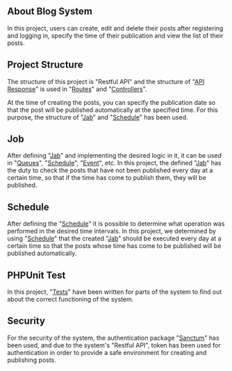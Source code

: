 [//]: # (<p align="center"><a href="https://laravel.com" target="_blank"><img src="https://raw.githubusercontent.com/laravel/art/master/logo-lockup/5%20SVG/2%20CMYK/1%20Full%20Color/laravel-logolockup-cmyk-red.svg" width="400" alt="Laravel Logo"></a></p>)

[//]: # (<p align="center">)

[//]: # (<a href="https://github.com/laravel/framework/actions"><img src="https://github.com/laravel/framework/workflows/tests/badge.svg" alt="Build Status"></a>)

[//]: # (<a href="https://packagist.org/packages/laravel/framework"><img src="https://img.shields.io/packagist/dt/laravel/framework" alt="Total Downloads"></a>)

[//]: # (<a href="https://packagist.org/packages/laravel/framework"><img src="https://img.shields.io/packagist/v/laravel/framework" alt="Latest Stable Version"></a>)

[//]: # (<a href="https://packagist.org/packages/laravel/framework"><img src="https://img.shields.io/packagist/l/laravel/framework" alt="License"></a>)

[//]: # (</p>)

## About Blog System

In this project, users can create, edit and delete their posts after registering and logging in, specify the time of their publication and view the list of their posts.

[//]: # (- [Simple, fast routing engine]&#40;https://laravel.com/docs/routing&#41;.)

[//]: # (- [Powerful dependency injection container]&#40;https://laravel.com/docs/container&#41;.)

[//]: # (- Multiple back-ends for [session]&#40;https://laravel.com/docs/session&#41; and [cache]&#40;https://laravel.com/docs/cache&#41; storage.)

[//]: # (- Expressive, intuitive [database ORM]&#40;https://laravel.com/docs/eloquent&#41;.)

[//]: # (- Database agnostic [schema migrations]&#40;https://laravel.com/docs/migrations&#41;.)

[//]: # (- [Robust background job processing]&#40;https://laravel.com/docs/queues&#41;.)

[//]: # (- [Real-time event broadcasting]&#40;https://laravel.com/docs/broadcasting&#41;.)

[//]: # (Laravel is accessible, powerful, and provides tools required for large, robust applications.)

## Project Structure

The structure of this project is "Restful API" and the structure of "[API Response](https://laravel.com/docs/10.x/controllers#api-resource-routes)" is used in "[Routes](https://laravel.com/docs/10.x/controllers#api-resource-routes)" and "[Controllers](https://laravel.com/docs/10.x/controllers#api-resource-routes)".

At the time of creating the posts, you can specify the publication date so that the post will be published automatically at the specified time. For this purpose, the structure of "[Jab](https://laravel.com/docs/10.x/queues#creating-jobs)" and "[Schedule](https://laravel.com/docs/10.x/scheduling#defining-schedules)" has been used.

[//]: # (Laravel has the most extensive and thorough [documentation]&#40;https://laravel.com/docs&#41; and video tutorial library of all modern web application frameworks, making it a breeze to get started with the framework.)

[//]: # ()
[//]: # (You may also try the [Laravel Bootcamp]&#40;https://bootcamp.laravel.com&#41;, where you will be guided through building a modern Laravel application from scratch.)

[//]: # ()
[//]: # (If you don't feel like reading, [Laracasts]&#40;https://laracasts.com&#41; can help. Laracasts contains over 2000 video tutorials on a range of topics including Laravel, modern PHP, unit testing, and JavaScript. Boost your skills by digging into our comprehensive video library.)

## Job

After defining "[Jab](https://laravel.com/docs/10.x/queues#creating-jobs)" and implementing the desired logic in it, it can be used in "[Queues](https://laravel.com/docs/10.x/queues#main-content)", "[Schedule](https://laravel.com/docs/10.x/scheduling#defining-schedules)", "[Event](https://laravel.com/docs/10.x/events#main-content)", etc.
In this project, the defined "[Jab](https://laravel.com/docs/10.x/queues#creating-jobs)" has the duty to check the posts that have not been published every day at a certain time, so that if the time has come to publish them, they will be published.

[//]: # (We would like to extend our thanks to the following sponsors for funding Laravel development. If you are interested in becoming a sponsor, please visit the Laravel [Patreon page]&#40;https://patreon.com/taylorotwell&#41;.)

## Schedule

After defining the "[Schedule](https://laravel.com/docs/10.x/scheduling#defining-schedules)" it is possible to determine what operation was performed in the desired time intervals.
In this project, we determined by using "[Schedule](https://laravel.com/docs/10.x/scheduling#defining-schedules)" that the created "[Jab](https://laravel.com/docs/10.x/queues#creating-jobs)" should be executed every day at a certain time so that the posts whose time has come to be published will be published automatically.

## PHPUnit Test

In this project, "[Tests](https://laravel.com/docs/10.x/testing#main-content)" have been written for parts of the system to find out about the correct functioning of the system.

## Security

For the security of the system, the authentication package "[Sanctum](https://laravel.com/docs/10.x/sanctum#main-content)" has been used, and due to the system's "Restful API", token has been used for authentication in order to provide a safe environment for creating and publishing posts.

